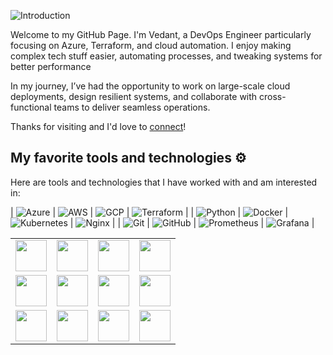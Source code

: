 ![Introduction](./Introduction.gif)

Welcome to my GitHub Page.
I'm Vedant, a DevOps Engineer particularly focusing on Azure, Terraform, and cloud automation. I enjoy making complex tech stuff easier, automating processes, and tweaking systems for better performance

In my journey, I’ve had the opportunity to work on large-scale cloud deployments, design resilient systems, and collaborate with cross-functional teams to deliver seamless operations.

Thanks for visiting and I'd love to [connect](https://www.linkedin.com/in/vedant-shukla-1a036a314/)!

## My favorite tools and technologies ⚙️

Here are tools and technologies that I have worked with and am interested in:

| ![Azure](icons/Azure-Dark.svg)  | ![AWS](icons/AWS-Dark.svg)      | ![GCP](icons/GCP-Dark.svg)       | ![Terraform](icons/Terraform-Dark.svg) |
| ![Python](icons/Python-Dark.svg) | ![Docker](icons/Docker.svg)     | ![Kubernetes](icons/Kubernetes.svg) | ![Nginx](icons/Nginx.svg)            |
| ![Git](icons/Git.svg)            | ![GitHub](icons/Github-Dark.svg) | ![Prometheus](icons/Prometheus.svg) | ![Grafana](icons/Grafana-Dark.svg)   |

<table>
  <tr>
    <td><img src="icons/Azure-Dark.svg" width="50" /></td>
    <td><img src="icons/AWS-Dark.svg" width="50" /></td>
    <td><img src="icons/GCP-Dark.svg" width="50" /></td>
    <td><img src="icons/Terraform-Dark.svg" width="50" /></td>
  </tr>
  <tr>
    <td><img src="icons/Python-Dark.svg" width="50" /></td>
    <td><img src="icons/Docker.svg" width="50" /></td>
    <td><img src="icons/Kubernetes.svg" width="50" /></td>
    <td><img src="icons/Nginx.svg" width="50" /></td>
  </tr>
  <tr>
    <td><img src="icons/Git.svg" width="50" /></td>
    <td><img src="icons/Github-Dark.svg" width="50" /></td>
    <td><img src="icons/Prometheus.svg" width="50" /></td>
    <td><img src="icons/Grafana-Dark.svg" width="50" /></td>
  </tr>
</table>
